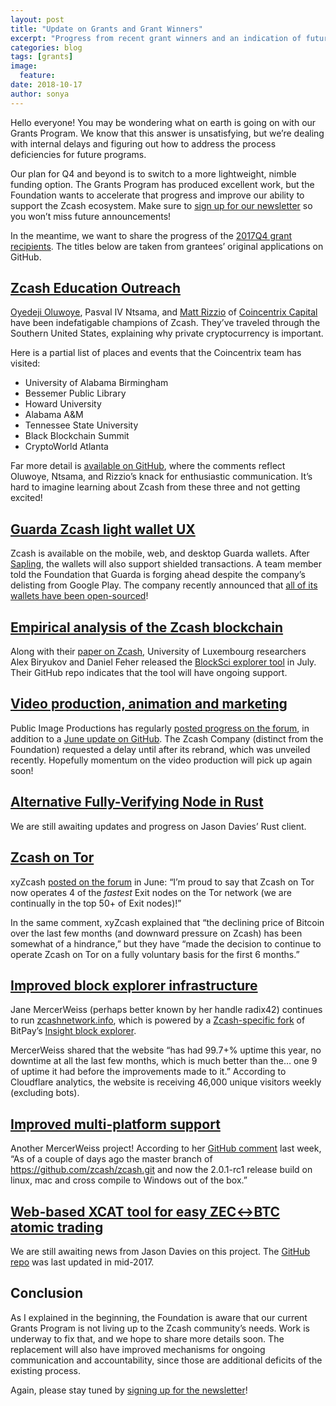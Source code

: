 ```yaml
---
layout: post
title: "Update on Grants and Grant Winners"
excerpt: "Progress from recent grant winners and an indication of future plans."
categories: blog
tags: [grants]
image:
  feature:
date: 2018-10-17
author: sonya
---
```


Hello everyone! You may be wondering what on earth is going on with our Grants Program. We know that this answer is unsatisfying, but we’re dealing with internal delays and figuring out how to address the process deficiencies for future programs.

Our plan for Q4 and beyond is to switch to a more lightweight, nimble funding option. The Grants Program has produced excellent work, but the Foundation wants to accelerate that progress and improve our ability to support the Zcash ecosystem. Make sure to [sign up for our newsletter](https://buttondown.email/zcashfoundation) so you won’t miss future announcements!

In the meantime, we want to share the progress of the [2017Q4 grant recipients](https://zfnd.org/blog/grant-awards/). The titles below are taken from grantees’ original applications on GitHub.

## [Zcash Education Outreach](https://github.com/ZcashFoundation/GrantProposals-2017Q4/issues/10)

[Oyedeji Oluwoye](https://twitter.com/Fourtuitous1906), Pasval IV Ntsama, and [Matt Rizzio](https://twitter.com/SwaggMasterInc) of [Coincentrix Capital](http://coincentrix.io/) have been indefatigable champions of Zcash. They’ve traveled through the Southern United States, explaining why private cryptocurrency is important.

Here is a partial list of places and events that the Coincentrix team has visited:

* University of Alabama Birmingham
* Bessemer Public Library
* Howard University
* Alabama A&M
* Tennessee State University
* Black Blockchain Summit
* CryptoWorld Atlanta

Far more detail is [available on GitHub](https://github.com/ZcashFoundation/GrantProposals-2017Q4/issues/10), where the comments reflect Oluwoye, Ntsama, and Rizzio’s knack for enthusiastic communication. It’s hard to imagine learning about Zcash from these three and not getting excited!

## [Guarda Zcash light wallet UX](https://github.com/ZcashFoundation/GrantProposals-2017Q4/issues/16)

Zcash is available on the mobile, web, and desktop Guarda wallets. After [Sapling](https://electriccoin.co/upgrade/sapling), the wallets will also support shielded transactions. A team member told the Foundation that Guarda is forging ahead despite the company’s delisting from Google Play. The company recently announced that [all of its wallets have been open-sourced](https://github.com/guardaco/guarda-android-wallets)!

## [Empirical analysis of the Zcash blockchain](https://github.com/ZcashFoundation/GrantProposals-2017Q4/issues/24)

Along with their [paper on Zcash](https://zfnd.org/blog/asic-equihash-study/), University of Luxembourg researchers Alex Biryukov and Daniel Feher released the [BlockSci explorer tool](https://github.com/cryptolu/BlockSci) in July. Their GitHub repo indicates that the tool will have ongoing support.

## [Video production, animation and marketing](https://github.com/ZcashFoundation/GrantProposals-2017Q4/issues/23)

Public Image Productions has regularly [posted progress on the forum](https://forum.zcashcommunity.com/t/zcash-introduction-video-zcash-foundation-awarded-grant/24502/48?u=sonya), in addition to a [June update on GitHub](https://github.com/ZcashFoundation/GrantProposals-2017Q4/issues/23#issuecomment-399771277). The Zcash Company (distinct from the Foundation) requested a delay until after its rebrand, which was unveiled recently. Hopefully momentum on the video production will pick up again soon!

## [Alternative Fully-Verifying Node in Rust](https://github.com/ZcashFoundation/GrantProposals-2017Q4/issues/32)

We are still awaiting updates and progress on Jason Davies’ Rust client.

## [Zcash on Tor](https://github.com/ZcashFoundation/GrantProposals-2017Q4/issues/11)

xyZcash [posted on the forum](https://forum.zcashcommunity.com/t/zcash-addnode-tor-hidden-service-onion/13007/51) in June: “I’m proud to say that Zcash on Tor now operates 4 of the _fastest_ Exit nodes on the Tor network (we are continually in the top 50+ of Exit nodes)!”

In the same comment, xyZcash explained that “the declining price of Bitcoin over the last few months (and downward pressure on Zcash) has been somewhat of a hindrance,” but they have “made the decision to continue to operate Zcash on Tor on a fully voluntary basis for the first 6 months.”

## [Improved block explorer infrastructure](https://github.com/ZcashFoundation/GrantProposals-2017Q4/issues/19)

Jane MercerWeiss (perhaps better known by her handle radix42) continues to run [zcashnetwork.info](https://zcashnetwork.info/), which is powered by a [Zcash-specific fork](https://github.com/str4d/insight-ui-zcash/issues) of BitPay’s [Insight block explorer](https://insight.is/).

MercerWeiss shared that the website “has had 99.7+% uptime this year, no downtime at all the last few months, which is much better than the… one 9 of uptime it had before the improvements made to it.” According to Cloudflare analytics, the website is receiving 46,000 unique visitors weekly (excluding bots).

## [Improved multi-platform support](https://github.com/ZcashFoundation/GrantProposals-2017Q4/issues/21)

Another MercerWeiss project! According to her [GitHub comment](https://github.com/ZcashFoundation/GrantProposals-2017Q4/issues/21#issuecomment-428349212) last week, “As of a couple of days ago the master branch of https://github.com/zcash/zcash.git and now the 2.0.1-rc1 release build on linux, mac and cross compile to Windows out of the box.”

## [Web-based XCAT tool for easy ZEC↔︎BTC atomic trading](https://github.com/ZcashFoundation/GrantProposals-2017Q4/issues/29)

We are still awaiting news from Jason Davies on this project. The [GitHub repo](https://github.com/jasondavies/ZBXCAT) was last updated in mid-2017.

## Conclusion

As I explained in the beginning, the Foundation is aware that our current Grants Program is not living up to the Zcash community’s needs. Work is underway to fix that, and we hope to share more details soon. The replacement will also have improved mechanisms for ongoing communication and accountability, since those are additional deficits of the existing process.

Again, please stay tuned by [signing up for the newsletter](https://buttondown.email/zcashfoundation)!
